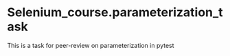 # Selenium_course.parameterization_task
This is a task for peer-review on parameterization in pytest

